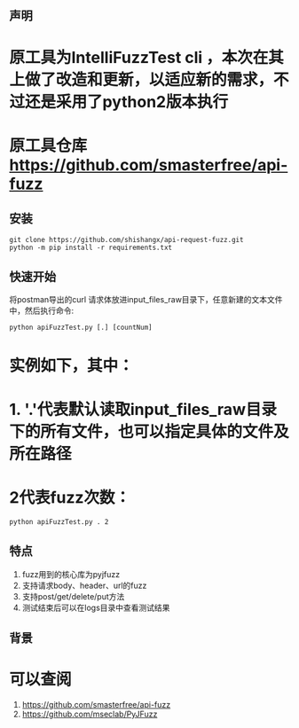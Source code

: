 
## 声明
# 原工具为IntelliFuzzTest cli ，本次在其上做了改造和更新，以适应新的需求，不过还是采用了python2版本执行
# 原工具仓库 https://github.com/smasterfree/api-fuzz
## 安装

```
git clone https://github.com/shishangx/api-request-fuzz.git
python -m pip install -r requirements.txt
```

## 快速开始

将postman导出的curl 请求体放进input_files_raw目录下，任意新建的文本文件中，然后执行命令:

```
python apiFuzzTest.py [.] [countNum]
```
# 实例如下，其中：
# 1. '.'代表默认读取input_files_raw目录下的所有文件，也可以指定具体的文件及所在路径
# 2代表fuzz次数：
```
python apiFuzzTest.py . 2
```
## 特点

1. fuzz用到的核心库为pyjfuzz
2. 支持请求body、header、url的fuzz
3. 支持post/get/delete/put方法
4. 测试结束后可以在logs目录中查看测试结果

## 背景

# 可以查阅
1. https://github.com/smasterfree/api-fuzz
2. https://github.com/mseclab/PyJFuzz

